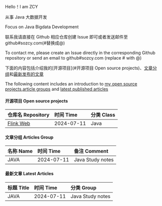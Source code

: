 Hello！I am ZCY

从事 Java 大数据开发

Focus on Java Bigdata Development

联系我请直接在 Github 相应仓库创建 Issue 即可或者发送邮件至 github#sozcy.com(#替换成@)

To contact me, please create an Issue directly in the corresponding Github repository or send an email to github#sozcy.com (replace # with @)

下面的内容包括介绍我的[开源项目](#开源项目 Open source projects)、[文章分组](#文章分组ArticlesGroup)和[最新发布的文章](#最新文章)

The following content includes an introduction to [my open source projects](#开源项目),[article groups](#) and [latest published articles](#)


#### 开源项目 Open source projects

|仓库名 Repository|时间 Time|分类 Class|
|:----|:----|:----|
|[Flink Web](https://github.com/sozcy/aaa)|2024-07-11|Java|

#### 文章分组 Articles Group

|名称 Name|时间 Time|备注 Comment|
|:----|:----|:----|
|JAVA|2024-07-11|Java Study notes|

#### 最新文章 Latest Articles

|标题 Title|时间 Time|分类 Group|
|:----|:----|:----|
|JAVA|2024-07-11|Java Study notes|
